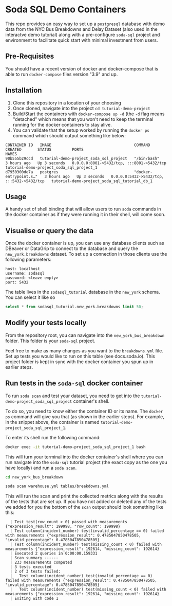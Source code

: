 # Soda SQL Demo Containers
This repo provides an easy way to set up a `postgresql` database with demo data from the NYC Bus Breakdowns and Delay Dataset (also used in the interactve demo tutorial) along with a pre-configure `soda-sql` project and environment to facilitate quick start with minimal investment from users.



## Pre-Requisites
You should have a recent version of docker and docker-compose that is able to run `docker-compose` files version "3.9" and up.

## Installation
1. Clone this repository in a location of your choosing
2. Once cloned, navigate into the project `cd tutorial-demo-project`
3. Build/Start the containers with `docker-compose up -d` (the `-d` flag means "detached" which means that you won't need to keep the terminal running for the docker containers to stay alive.
4. You can validate that the setup worked by running the `docker ps` command which should output something like below:
```
CONTAINER ID   IMAGE                                    COMMAND                  CREATED       STATUS         PORTS                                       NAMES
90b555b29ccd   tutorial-demo-project_soda_sql_project   "/bin/bash"              3 hours ago   Up 3 seconds   0.0.0.0:8001->5432/tcp, :::8001->5432/tcp   tutorial-demo-project_soda_sql_project_1
d7950300de7a   postgres                                 "docker-entrypoint.s…"   3 hours ago   Up 3 seconds   0.0.0.0:5432->5432/tcp, :::5432->5432/tcp   tutorial-demo-project_soda_sql_tutorial_db_1
```
## Usage
A handy set of shell binding that will allow users to run `soda` commands in the docker container as if they were running it in their shell, will come soon.

## Visualise or query the data
Once the docker container is up, you can use any database clients such as DBeaver or DataGrip to connect to the database and query the `new_york.breakdowns` dataset.
To set up a connection in those clients use the following parameters:
```
host: localhost
username: sodasql
password: <leave empty>
port: 5432
```
The table lives in the `sodasql_tutorial` database in the `new_york` schema. You can select it like so

```sql
select * from sodasql_tutorial.new_york.breakdowns limit 50;
```

## Modify your tests locally
From the repository root, you can navigate into the `new_york_bus_breakdown` folder. This folder is your `soda-sql` project.

Feel free to make as many changes as you want to the `breakdowns.yml` file. Set up tests you would like to run on this table (see docs.soda.io).
This project folder is kept in sync with the docker container you spun up in earlier steps.

## Run tests in the `soda-sql` docker container
To run `soda scan` and test your dataset, you need to get into the `tutorial-demo-project_soda_sql_project` container's shell.

To do so, you need to know either the container ID or its name. The `docker ps` command will give you that (as shown in the earlier steps).
For example, in the snippet above, the container is named `tutorial-demo-project_soda_sql_project_1`.

To enter its shell run the following command:
```bash
docker exec -it tutorial-demo-project_soda_sql_project_1 bash
```

This will turn your terminal into the docker container's shell where you can run navigate into the `soda-sql` tutorial project (the exact copy as the one you have locally) and run a `soda scan`.
```bash
cd new_york_bus_breakdown

soda scan warehouse.yml tables/breakdowns.yml
```

This will run the scan and print the collected metrics along with the results of the tests that are set up. If you have not added or deleted any of the tests we added for you the bottom of the `scan` output should look something like this:
```
  | Test test(row_count > 0) passed with measurements {"expression_result": 199998, "row_count": 199998}
  | Test column(incident_number) test(invalid_percentage == 0) failed with measurements {"expression_result": 0.4785047850478505, "invalid_percentage": 0.4785047850478505}
  | Test column(incident_number) test(missing_count < 0) failed with measurements {"expression_result": 192614, "missing_count": 192614}
  | Executed 2 queries in 0:00:00.159331
  | Scan summary ------
  | 233 measurements computed
  | 3 tests executed
  | 2 of 3 tests failed:
  |   Test column(incident_number) test(invalid_percentage == 0) failed with measurements {"expression_result": 0.4785047850478505, "invalid_percentage": 0.4785047850478505}
  |   Test column(incident_number) test(missing_count < 0) failed with measurements {"expression_result": 192614, "missing_count": 192614}
  | Exiting with code 1
```

